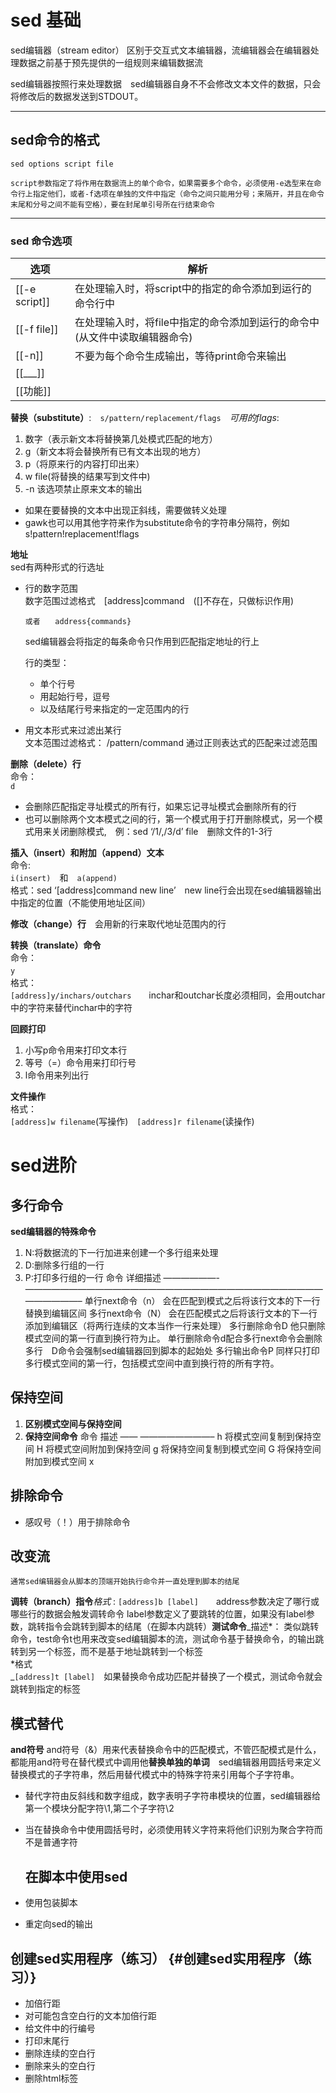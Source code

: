 # sed 基础

sed编辑器（stream editor） 区别于交互式文本编辑器，流编辑器会在编辑器处理数据之前基于预先提供的一组规则来编辑数据流

sed编辑器按照行来处理数据　sed编辑器自身不不会修改文本文件的数据，只会将修改后的数据发送到STDOUT。

---

## sed命令的格式

`sed options script file`

```Plain
script参数指定了将作用在数据流上的单个命令，如果需要多个命令，必须使用-e选型来在命令行上指定他们，或者-f选项在单独的文件中指定（命令之间只能用分号；来隔开，并且在命令末尾和分号之间不能有空格），要在封尾单引号所在行结束命令
```

---

### sed 命令选项

|选项|解析|
|---|---|
|[[-e script]]|在处理输入时，将script中的指定的命令添加到运行的命令行中|
|[[-f file]]|在处理输入时，将file中指定的命令添加到运行的命令中(从文件中读取编辑器命令)|
|[[-n]]|不要为每个命令生成输出，等待print命令来输出|
|[[___]]||
|[[功能]]||

  
  

**替换（substitute）**:　`s/pattern/replacement/flags`　_可用的flags_:

1. 数字（表示新文本将替换第几处模式匹配的地方）
2. g（新文本将会替换所有已有文本出现的地方）
3. p（将原来行的内容打印出来）
4. w file(将替换的结果写到文件中)
5. -n 该选项禁止原来文本的输出

- 如果在要替换的文本中出现正斜线，需要做转义处理
- gawk也可以用其他字符来作为substitute命令的字符串分隔符，例如s!pattern!replacement!flags

**地址**　  
sed有两种形式的行选址  

- 行的数字范围  
    数字范围过滤格式　[address]command　([]不存在，只做标识作用)  
    
    ```Plain
    或者　　address{commands}
    ```
    
    sed编辑器会将指定的每条命令只作用到匹配指定地址的行上
    
    行的类型：
    
    - 单个行号
    - 用起始行号，逗号
    - 以及结尾行号来指定的一定范围内的行
- 用文本形式来过滤出某行　  
    文本范围过滤格式： /pattern/command 通过正则表达式的匹配来过滤范围  
    

**删除（delete）行**  
命令：  
`d`

- 会删除匹配指定寻址模式的所有行，如果忘记寻址模式会删除所有的行
- 也可以删除两个文本模式之间的行，第一个模式用于打开删除模式，另一个模式用来关闭删除模式, 例：sed ‘/1/,/3/d’ file　删除文件的1-3行

**插入（insert）和附加（append）文本**  
命令:　  
`i(insert)`　和　`a(append)`　  
格式：sed ‘[address]command new line’　new line行会出现在sed编辑器输出中指定的位置（不能使用地址区间）  

**修改（change）行**　会用新的行来取代地址范围内的行

**转换（translate）命令**  
命令：  
`y`　  
格式：　  
`[address]y/inchars/outchars`　 inchar和outchar长度必须相同，会用outchar中的字符来替代inchar中的字符

**回顾打印**　

1. 小写p命令用来打印文本行
2. 等号（=）命令用来打印行号
3. l命令用来列出行

**文件操作**　  
格式：　  
`[address]w filename`(写操作)　`[address]r filename`(读操作)

# sed进阶

## 多行命令

**sed编辑器的特殊命令**

1. N:将数据流的下一行加进来创建一个多行组来处理
2. D:删除多行组的一行
3. P:打印多行组的一行 命令 详细描述 ——————- ————————————————————————————————————————– 单行next命令（n） 会在匹配到模式之后将该行文本的下一行替换到编辑区间 多行next命令（N） 会在匹配模式之后将该行文本的下一行添加到编辑区（将两行连续的文本当作一行来处理） 多行删除命令D 他只删除模式空间的第一行直到换行符为止。 单行删除命令d配合多行next命令会删除多行　D命令会强制sed编辑器回到脚本的起始处 多行输出命令P 同样只打印多行模式空间的第一行，包括模式空间中直到换行符的所有字符。

## 保持空间 ##

1. **区别模式空间与保持空间**
2. **保持空间命令** 命令 描述 —— ————————– h 将模式空间复制到保持空间 H 将模式空间附加到保持空间 g 将保持空间复制到模式空间 G 将保持空间附加到模式空间 x

## 排除命令

- 感叹号（！）用于排除命令

## 改变流

```Plain
通常sed编辑器会从脚本的顶端开始执行命令并一直处理到脚本的结尾
```

**调转（branch）指令**_格式_ : `[address]b [label]`　 address参数决定了哪行或哪些行的数据会触发调转命令 label参数定义了要跳转的位置，如果没有label参数，跳转指令会跳转到脚本的结尾（在脚本内跳转）**测试命令**_描述*： 类似跳转命令，test命令t也用来改变sed编辑脚本的流，测试命令基于替换命令，的输出跳转到另一个标签，而不是基于地址跳转到一个标签  
*格式  
_`[address]t [label]` 如果替换命令成功匹配并替换了一个模式，测试命令就会跳转到指定的标签

## 模式替代

**and符号** and符号（&）用来代表替换命令中的匹配模式，不管匹配模式是什么，都能用and符号在替代模式中调用他**替换单独的单词**　sed编辑器用圆括号来定义替换模式的子字符串，然后用替代模式中的特殊字符来引用每个子字符串。

- 替代字符由反斜线和数字组成，数字表明子字符串模块的位置，sed编辑器给第一个模块分配字符\1,第二个子字符\2
- 当在替换命令中使用圆括号时，必须使用转义字符来将他们识别为聚合字符而不是普通字符
    
    ## 在脚本中使用sed
    
- 使用包装脚本
- 重定向sed的输出

## 创建sed实用程序（练习） {#创建sed实用程序（练习）}

- 加倍行距
- 对可能包含空白行的文本加倍行距
- 给文件中的行编号
- 打印末尾行
- 删除连续的空白行
- 删除来头的空白行
- 删除html标签